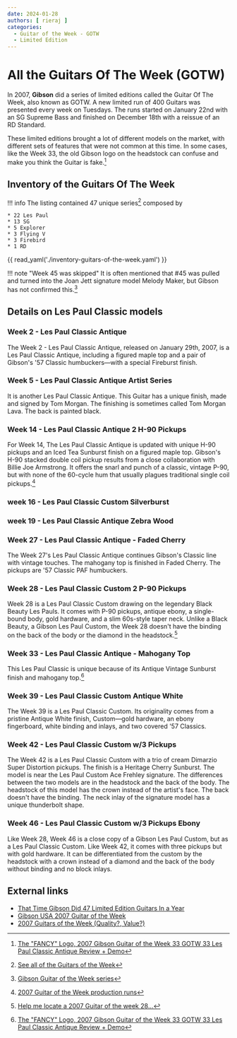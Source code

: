 ```yaml
---
date: 2024-01-28
authors: [ rieraj ]
categories:
  - Guitar of the Week - GOTW
  - Limited Edition
---
```


# All the Guitars Of The Week (GOTW)

In 2007, **Gibson** did a series of limited editions called the Guitar Of The Week, also known as GOTW.
A new limited run of 400 Guitars was presented every week on Tuesdays.
The runs started on January 22nd with an SG Supreme Bass and finished on December 18th with a reissue of an RD Standard.

<!-- more -->

These limited editions brought a lot of different models on the market,
with different sets of features that were not common at this time.
In some cases, like the Week 33, the old Gibson logo on the headstock can confuse and make you think the Guitar is
fake.[^3]

## Inventory of the Guitars Of The Week

!!! info
The listing contained 47 unique series[^1] composed by

    * 22 Les Paul
    * 13 SG
    * 5 Explorer
    * 3 Flying V
    * 3 Firebird
    * 1 RD

{{ read_yaml('./inventory-guitars-of-the-week.yaml')  }}

!!! note "Week 45 was skipped"
It is often mentioned that #45 was pulled and turned into the Joan Jett signature model Melody Maker, but Gibson has not
confirmed this.[^2]

## Details on Les Paul Classic models

### Week 2 - Les Paul Classic Antique

The Week 2 - Les Paul Classic Antique, released on January 29th, 2007, is a Les Paul Classic Antique, including a
figured maple top and a pair of Gibson's '57 Classic humbuckers—with a special Fireburst finish.

### Week 5 - Les Paul Classic Antique Artist Series

It is another Les Paul Classic Antique. This Guitar has a unique finish, made and signed
by Tom Morgan. The finishing is sometimes called Tom Morgan Lava. The back is painted black.

### Week 14 - Les Paul Classic Antique 2 H-90 Pickups

For Week 14, The Les Paul Classic Antique is updated with unique H-90 pickups and an Iced Tea Sunburst finish on a
figured maple top. Gibson's H-90 stacked double coil pickup results from a close collaboration
with Billie Joe Armstrong. It offers the snarl and punch of a classic, vintage P-90, but with none of the
60-cycle hum that usually plagues traditional single coil pickups.[^4]

### week 16 - Les Paul Classic Custom Silverburst

### week 19 - Les Paul Classic Antique Zebra Wood

### Week 27 - Les Paul Classic Antique - Faded Cherry

The Week 27's Les Paul Classic Antique continues Gibson's Classic line with vintage touches.
The mahogany top is finished in Faded Cherry. The pickups are '57 Classic PAF humbuckers.

### Week 28 - Les Paul Classic Custom 2 P-90 Pickups

Week 28 is a Les Paul Classic Custom drawing on the legendary Black Beauty Les Pauls.
It comes with P-90 pickups, antique ebony, a single-bound body, gold hardware, and a slim 60s-style taper neck.
Unlike a Black Beauty, a Gibson Les Paul Custom, the Week 28 doesn't have the binding on the back of the body or the
diamond in the headstock.[^5]

### Week 33 - Les Paul Classic Antique - Mahogany Top

This Les Paul Classic is unique because of its Antique Vintage Sunburst finish and mahogany top.[^3]

### Week 39 - Les Paul Classic Custom Antique White

The Week 39 is a Les Paul Classic Custom.
Its originality comes from a pristine Antique White finish, Custom—gold hardware, an ebony fingerboard, white binding
and inlays, and two covered '57 Classics.

### Week 42 - Les Paul Classic Custom w/3 Pickups

The Week 42 is a Les Paul Classic Custom with a trio of cream Dimarzio Super Distortion pickups. The finish is a
Heritage Cherry Sunburst. The model is near the Les Paul Custom Ace Frehley signature. The differences between the
two models are in the headstock and the back of the body. The headstock of this model has the crown instead of the
artist's face. The back doesn't have the binding. The neck inlay of the signature model has a unique thunderbolt shape.

### Week 46 - Les Paul Classic Custom w/3 Pickups Ebony

Like Week 28, Week 46 is a close copy of a Gibson Les Paul Custom, but as a Les Paul Classic Custom. Like Week 42,
it comes with three pickups but with gold hardware. It can be differentiated from the custom by the headstock with a
crown instead of a diamond and the back of the body without binding and no block inlays.

## External links

* [That Time Gibson Did 47 Limited Edition Guitars In a Year](https://www.youtube.com/watch?v=tLwrtCSQiNg)
* [Gibson USA 2007 Guitar of the Week](http://www.musicasa.es/namm-messe.com/gibson_Guitar_of_the_week.htm)
* [2007 Guitars of the Week (Quality?, Value?)](https://www.mylespaul.com/threads/2007-Guitars-of-the-week-quality-value.6717/)

[^1]: [See all of the Guitars of the Week](https://web.archive.org/web/20090525125505/http://www.gibson.com/en%2Dus/Divisions/Gibson%20USA/Guitar%20of%20the%20Week)
[^2]: [Gibson Guitar of the Week series](https://www.everythingsg.com/threads/gibson-Guitar-of-the-week-series.37026/post-540676)
[^3]: [The "FANCY" Logo, 2007 Gibson Guitar of the Week 33 GOTW 33 Les Paul Classic Antique Review + Demo](https://www.youtube.com/watch?v=s-38AOmakes)
[^4]: [2007 Guitar of the Week production runs](https://www.mylespaul.com/threads/2007-Guitar-of-the-week-production-runs.441414/)
[^5]: [Help me locate a 2007 Guitar of the week 28...](https://www.mylespaul.com/threads/help-me-locate-a-2007-Guitar-of-the-week-28.358194/)
